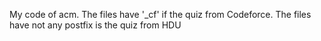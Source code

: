 My code of acm.
The files have '_cf' if the quiz from Codeforce.
The files have not any postfix is the quiz from HDU
